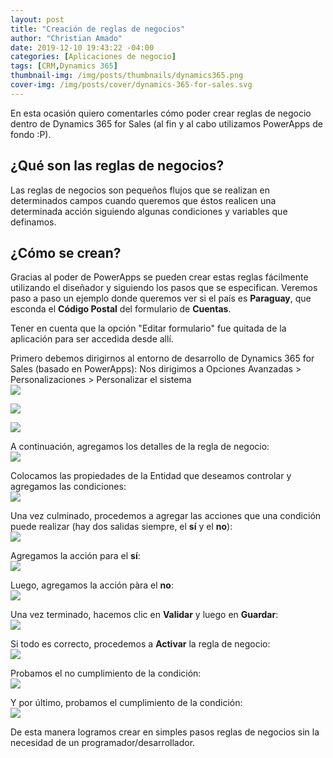 ```yaml
---
layout: post
title: "Creación de reglas de negocios"
author: "Christian Amado"
date: 2019-12-10 19:43:22 -04:00
categories: [Aplicaciones de negocio]
tags: [CRM,Dynamics 365]
thumbnail-img: /img/posts/thumbnails/dynamics365.png
cover-img: /img/posts/cover/dynamics-365-for-sales.svg
---
```


En esta ocasión quiero comentarles cómo poder crear reglas de negocio dentro de Dynamics 365 for Sales (al fin y al cabo utilizamos PowerApps de fondo :P).

## ¿Qué son las reglas de negocios?
Las reglas de negocios son pequeños flujos que se realizan en determinados campos cuando queremos que éstos realicen una determinada acción siguiendo algunas condiciones y variables que definamos.

<!--more-->

## ¿Cómo se crean?
Gracias al poder de PowerApps se pueden crear estas reglas fácilmente utilizando el diseñador y siguiendo los pasos que se especifican. Veremos paso a paso un ejemplo donde queremos ver si el país es **Paraguay**, que esconda el **Código Postal** del formulario de **Cuentas**.

Tener en cuenta que la opción "Editar formulario" fue quitada de la aplicación para ser accedida desde allí.

Primero debemos dirigirnos al entorno de desarrollo de Dynamics 365 for Sales (basado en PowerApps): Nos dirigimos a Opciones Avanzadas > Personalizaciones > Personalizar el sistema  
![](/img/posts/migrated/2019/12/1-5.png)  

![](/img/posts/migrated/2019/12/2-5.png)  

![](/img/posts/migrated/2019/12/3-5.png)  

A continuación, agregamos los detalles de la regla de negocio:  
![](/img/posts/migrated/2019/12/4-4.png)  

Colocamos las propiedades de la Entidad que deseamos controlar y agregamos las condiciones:  
![](/img/posts/migrated/2019/12/5-2.png)  

Una vez culminado, procedemos a agregar las acciones que una condición puede realizar (hay dos salidas siempre, el **sí** y el **no**):  
![](/img/posts/migrated/2019/12/6-2.png)  

Agregamos la acción para el **sí**:  
![](/img/posts/migrated/2019/12/7-1.png)  

Luego, agregamos la acción pàra el **no**:  
![](/img/posts/migrated/2019/12/8-1.png)  

Una vez terminado, hacemos clic en **Validar** y luego en **Guardar**:  
![](/img/posts/migrated/2019/12/9-1.png)  

Si todo es correcto, procedemos a **Activar** la regla de negocio:  
![](/img/posts/migrated/2019/12/10.png)  

Probamos el no cumplimiento de la condición:  
![](/img/posts/migrated/2019/12/11.png)  

Y por último, probamos el cumplimiento de la condición:  
![](/img/posts/migrated/2019/12/12.png)  

De esta manera logramos crear en simples pasos reglas de negocios sin la necesidad de un programador/desarrollador.